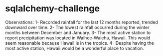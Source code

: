 # sqlalchemy-challenge
Observations:
1-  Recorded rainfall for the last 12 months reported, trended downward over time.
2-  The lowest rainfall occurred during the winter months between December and January.
3-  The most active station to report precipitation was located in Waihee-Waiehu, Hawaii. This would seem reasonable because Hawaii is in the tropics.
4-  Despite having the most active station, Hawaii would be a wonderful place to vacation.